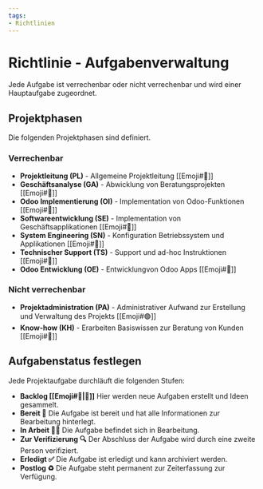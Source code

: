 ```yaml
---
tags:
- Richtlinien
---
```

# Richtlinie - Aufgabenverwaltung

Jede Aufgabe ist verrechenbar oder nicht verrechenbar und wird einer Hauptaufgabe zugeordnet.

## Projektphasen

Die folgenden Projektphasen sind definiert.

### Verrechenbar

* **Projektleitung (PL)** - Allgemeine Projektleitung [[Emoji#🔴]]
* **Geschäftsanalyse (GA)** - Abwicklung von Beratungsprojekten [[Emoji#🔴]]
* **Odoo Implementierung (OI)** - Implementation von Odoo-Funktionen [[Emoji#🔴]]
* **Softwareentwicklung (SE)** - Implementation von Geschäftsapplikationen [[Emoji#🔴]]
* **System Engineering (SN)** - Konfiguration Betriebssystem und Applikationen [[Emoji#🔴]]
* **Technischer Support (TS)** - Support und ad-hoc Instruktionen [[Emoji#🔴]]
* **Odoo Entwicklung (OE)** - Entwicklungvon Odoo Apps [[Emoji#🔴]]

### Nicht verrechenbar

* **Projektadministration (PA)** - Administrativer Aufwand zur Erstellung und Verwaltung des Projekts [[Emoji#🟢]]
* **Know-how (KH)** - Erarbeiten Basiswissen zur Beratung von Kunden [[Emoji#🔵]]
## Aufgabenstatus festlegen

Jede Projektaufgabe durchläuft die folgenden Stufen:

* **Backlog [[Emoji#🎒|🎒]]** Hier werden neue Aufgaben erstellt und Ideen gesammelt.
* **Bereit 🏁** Die Aufgabe ist bereit und hat alle Informationen zur Bearbeitung hinterlegt.
* **In Arbeit 🧑‍💻** Die Aufgabe befindet sich in Bearbeitung.
* **Zur Verifizierung 🔍** Der Abschluss der Aufgabe wird durch eine zweite Person verifiziert.
* **Erledigt ✅** Die Aufgabe ist erledigt und kann archiviert werden.
* **Postlog ♻️** Die Aufgabe steht permanent zur Zeiterfassung zur Verfügung.
